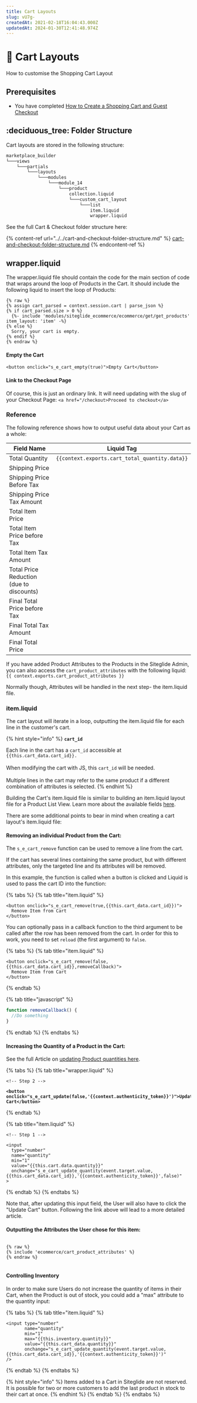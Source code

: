 ```yaml
---
title: Cart Layouts
slug: vU7g-
createdAt: 2021-02-18T16:04:43.000Z
updatedAt: 2024-01-30T12:41:48.974Z
---
```


# 🔹 Cart Layouts

How to customise the Shopping Cart Layout

## Prerequisites

* You have completed [How to Create a Shopping Cart and Guest Checkout](../../../../module-ecommerce/get-started-ecommerce/cart-checkout-and-quotes/steps-to-implement-a-guest-checkout-flow.md)

## :deciduous\_tree: Folder Structure

Cart layouts are stored in the following structure:

```bash
marketplace_builder
└───views
    └───partials
        └───layouts
            └───modules
                └───module_14
                    └───product
                        collection.liquid
                        └───custom_cart_layout
                            └───list
                                item.liquid
                                wrapper.liquid
```

See the full Cart & Checkout folder structure here:

{% content-ref url="../../cart-and-checkout-folder-structure.md" %}
[cart-and-checkout-folder-structure.md](../../cart-and-checkout-folder-structure.md)
{% endcontent-ref %}

## wrapper.liquid

The wrapper.liquid file should contain the code for the main section of code that wraps around the loop of Products in the Cart. It should include the following liquid to insert the loop of Products:

```liquid
{% raw %}
{% assign cart_parsed = context.session.cart | parse_json %}
{% if cart_parsed.size > 0 %}
  {%- include 'modules/siteglide_ecommerce/ecommerce/get/get_products' item_layout: 'item' -%}
{% else %}
  Sorry, your cart is empty.
{% endif %}
{% endraw %}
```

#### Empty the Cart

`<button onclick="s_e_cart_empty(true)">Empty Cart</button>`

#### Link to the Checkout Page

Of course, this is just an ordinary link. It will need updating with the slug of your Checkout Page: `<a href="/checkout>Proceed to checkout</a>`

### Reference

The following reference shows how to output useful data about your Cart as a whole:

<table data-full-width="true"><thead><tr><th>Field Name</th><th>Liquid Tag</th></tr></thead><tbody><tr><td>Total Quantity</td><td><code>{{context.exports.cart_total_quantity.data}}</code></td></tr><tr><td>Shipping Price</td><td></td></tr><tr><td>Shipping Price Before Tax</td><td></td></tr><tr><td>Shipping Price Tax Amount</td><td></td></tr><tr><td>Total Item Price</td><td></td></tr><tr><td>Total Item Price before Tax</td><td></td></tr><tr><td>Total Item Tax Amount</td><td></td></tr><tr><td>Total Price Reduction (due to discounts)</td><td></td></tr><tr><td>Final Total Price before Tax</td><td></td></tr><tr><td>Final Total Tax Amount</td><td></td></tr><tr><td>Final Total Price</td><td></td></tr></tbody></table>

If you have added Product Attributes to the Products in the Siteglide Admin, you can also access the `cart_product_attributes` with the following liquid: `{{ context.exports.cart_product_attributes }}`

Normally though, Attributes will be handled in the next step- the item.liquid file.

### item.liquid

The cart layout will iterate in a loop, outputting the item.liquid file for each line in the customer's cart.

{% hint style="info" %}
**`cart_id`**

Each line in the cart has a `cart_id` accessible at `{{this.cart_data.cart_id}}.`\
\
When modifying the cart with JS, this `cart_id` will be needed.\
\
Multiple lines in the cart may refer to the same product if a different combination of attributes is selected.
{% endhint %}

Building the Cart's item.liquid file is similar to building an item.liquid layout file for a Product List View. Learn more about the available fields [here](https://developers.siteglide.com/liquid-reference-for-product-and-attribute-layouts).

There are some additional points to bear in mind when creating a cart layout's item.liquid file:

#### Removing an individual Product from the Cart:

The `s_e_cart_remove` function can be used to remove a line from the cart.

If the cart has several lines containing the same product, but with different attributes, only the targeted line and its attributes will be removed.

In this example, the function is called when a button is clicked and Liquid is used to pass the cart ID into the function:

{% tabs %}
{% tab title="item.liquid" %}
```liquid
<button onclick="s_e_cart_remove(true,{{this.cart_data.cart_id}})">
  Remove Item from Cart
</button>
```

You can optionally pass in a callback function to the third argument to be called after the row has been removed from the cart. In order for this to work, you need to set `reload` (the first argument) to `false`.

{% tabs %}
{% tab title="item.liquid" %}
```liquid
<button onclick="s_e_cart_remove(false,{{this.cart_data.cart_id}},removeCallback)">
  Remove Item from Cart
</button>
```
{% endtab %}

{% tab title="javascript" %}
```javascript
function removeCallback() {
  //Do something
}
```
{% endtab %}
{% endtabs %}

#### Increasing the Quantity of a Product in the Cart:

See the full Article on [updating Product quantities here](https://developers.siteglide.com/updating-the-quantity-of-items-in-the-cart).

{% tabs %}
{% tab title="wrapper.liquid" %}
<pre class="language-liquid"><code class="lang-liquid">&#x3C;!-- Step 2 -->

<strong>&#x3C;button onclick="s_e_cart_update(false,'{{context.authenticity_token}}')">Update Cart&#x3C;/button>
</strong></code></pre>
{% endtab %}

{% tab title="item.liquid" %}
```liquid
<!-- Step 1 -->

<input 
  type="number"
  name="quantity"
  min="1"
  value="{{this.cart.data.quantity}}"
  onchange="s_e_cart_update_quantity(event.target.value,{{this.cart_data.cart_id}},'{{context.authenticity_token}}',false)"
>
```
{% endtab %}
{% endtabs %}

Note that, after updating this input field, the User will also have to click the "Update Cart" button. Following the link above will lead to a more detailed article.

#### Outputting the Attributes the User chose for this item:

```liquid

{% raw %}
{% include 'ecommerce/cart_product_attributes' %}
{% endraw %}


```

#### Controlling Inventory

In order to make sure Users do not increase the quantity of items in their Cart, when the Product is out of stock, you could add a "max" attribute to the quantity input:

{% tabs %}
{% tab title="item.liquid" %}
```liquid
<input type="number" 
       name="quantity" 
       min="1" 
       max="{{this.inventory.quantity}}" 
       value="{{this.cart_data.quantity}}" 
       onchange="s_e_cart_update_quantity(event.target.value,{{this.cart_data.cart_id}},'{{context.authenticity_token}}')"
/>
```
{% endtab %}
{% endtabs %}

{% hint style="info" %}
Items added to a Cart in Siteglide are not reserved. It is possible for two or more customers to add the last product in stock to their cart at once.
{% endhint %}
{% endtab %}
{% endtabs %}
